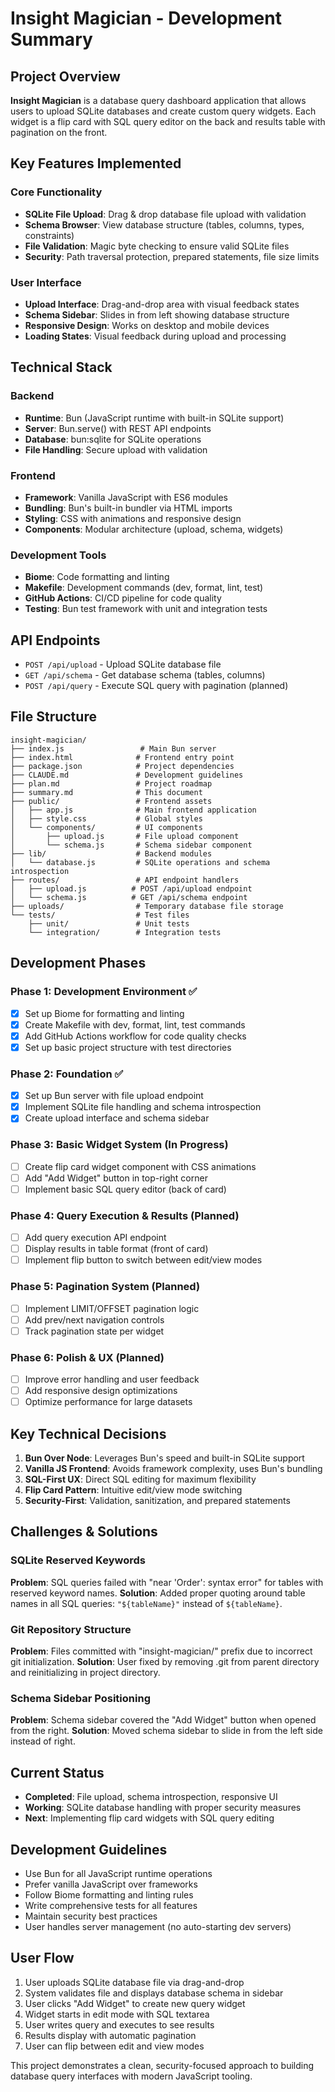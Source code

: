 # Insight Magician - Development Summary

## Project Overview

**Insight Magician** is a database query dashboard application that allows users to upload SQLite databases and create custom query widgets. Each widget is a flip card with SQL query editor on the back and results table with pagination on the front.

## Key Features Implemented

### Core Functionality
- **SQLite File Upload**: Drag & drop database file upload with validation
- **Schema Browser**: View database structure (tables, columns, types, constraints)
- **File Validation**: Magic byte checking to ensure valid SQLite files
- **Security**: Path traversal protection, prepared statements, file size limits

### User Interface
- **Upload Interface**: Drag-and-drop area with visual feedback states
- **Schema Sidebar**: Slides in from left showing database structure
- **Responsive Design**: Works on desktop and mobile devices
- **Loading States**: Visual feedback during upload and processing

## Technical Stack

### Backend
- **Runtime**: Bun (JavaScript runtime with built-in SQLite support)
- **Server**: Bun.serve() with REST API endpoints
- **Database**: bun:sqlite for SQLite operations
- **File Handling**: Secure upload with validation

### Frontend
- **Framework**: Vanilla JavaScript with ES6 modules
- **Bundling**: Bun's built-in bundler via HTML imports
- **Styling**: CSS with animations and responsive design
- **Components**: Modular architecture (upload, schema, widgets)

### Development Tools
- **Biome**: Code formatting and linting
- **Makefile**: Development commands (dev, format, lint, test)
- **GitHub Actions**: CI/CD pipeline for code quality
- **Testing**: Bun test framework with unit and integration tests

## API Endpoints

- `POST /api/upload` - Upload SQLite database file
- `GET /api/schema` - Get database schema (tables, columns)
- `POST /api/query` - Execute SQL query with pagination (planned)

## File Structure

```
insight-magician/
├── index.js                 # Main Bun server
├── index.html              # Frontend entry point
├── package.json            # Project dependencies
├── CLAUDE.md               # Development guidelines
├── plan.md                 # Project roadmap
├── summary.md              # This document
├── public/                 # Frontend assets
│   ├── app.js              # Main frontend application
│   ├── style.css           # Global styles
│   └── components/         # UI components
│       ├── upload.js       # File upload component
│       └── schema.js       # Schema sidebar component
├── lib/                    # Backend modules
│   └── database.js         # SQLite operations and schema introspection
├── routes/                 # API endpoint handlers
│   ├── upload.js          # POST /api/upload endpoint
│   └── schema.js          # GET /api/schema endpoint
├── uploads/                # Temporary database file storage
└── tests/                  # Test files
    ├── unit/               # Unit tests
    └── integration/        # Integration tests
```

## Development Phases

### Phase 1: Development Environment ✅
- [x] Set up Biome for formatting and linting
- [x] Create Makefile with dev, format, lint, test commands
- [x] Add GitHub Actions workflow for code quality checks
- [x] Set up basic project structure with test directories

### Phase 2: Foundation ✅
- [x] Set up Bun server with file upload endpoint
- [x] Implement SQLite file handling and schema introspection
- [x] Create upload interface and schema sidebar

### Phase 3: Basic Widget System (In Progress)
- [ ] Create flip card widget component with CSS animations
- [ ] Add "Add Widget" button in top-right corner
- [ ] Implement basic SQL query editor (back of card)

### Phase 4: Query Execution & Results (Planned)
- [ ] Add query execution API endpoint
- [ ] Display results in table format (front of card)
- [ ] Implement flip button to switch between edit/view modes

### Phase 5: Pagination System (Planned)
- [ ] Implement LIMIT/OFFSET pagination logic
- [ ] Add prev/next navigation controls
- [ ] Track pagination state per widget

### Phase 6: Polish & UX (Planned)
- [ ] Improve error handling and user feedback
- [ ] Add responsive design optimizations
- [ ] Optimize performance for large datasets

## Key Technical Decisions

1. **Bun Over Node**: Leverages Bun's speed and built-in SQLite support
2. **Vanilla JS Frontend**: Avoids framework complexity, uses Bun's bundling
3. **SQL-First UX**: Direct SQL editing for maximum flexibility
4. **Flip Card Pattern**: Intuitive edit/view mode switching
5. **Security-First**: Validation, sanitization, and prepared statements

## Challenges & Solutions

### SQLite Reserved Keywords
**Problem**: SQL queries failed with "near 'Order': syntax error" for tables with reserved keyword names.
**Solution**: Added proper quoting around table names in all SQL queries: `"${tableName}"` instead of `${tableName}`.

### Git Repository Structure
**Problem**: Files committed with "insight-magician/" prefix due to incorrect git initialization.
**Solution**: User fixed by removing .git from parent directory and reinitializing in project directory.

### Schema Sidebar Positioning
**Problem**: Schema sidebar covered the "Add Widget" button when opened from the right.
**Solution**: Moved schema sidebar to slide in from the left side instead of right.

## Current Status

- **Completed**: File upload, schema introspection, responsive UI
- **Working**: SQLite database handling with proper security measures
- **Next**: Implementing flip card widgets with SQL query editing

## Development Guidelines

- Use Bun for all JavaScript runtime operations
- Prefer vanilla JavaScript over frameworks
- Follow Biome formatting and linting rules
- Write comprehensive tests for all features
- Maintain security best practices
- User handles server management (no auto-starting dev servers)

## User Flow

1. User uploads SQLite database file via drag-and-drop
2. System validates file and displays database schema in sidebar
3. User clicks "Add Widget" to create new query widget
4. Widget starts in edit mode with SQL textarea
5. User writes query and executes to see results
6. Results display with automatic pagination
7. User can flip between edit and view modes

This project demonstrates a clean, security-focused approach to building database query interfaces with modern JavaScript tooling.
